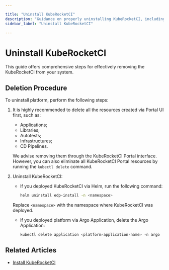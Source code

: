 ```yaml
---

title: "Uninstall KubeRocketCI"
description: "Guidance on properly uninstalling KubeRocketCI, including preliminary steps and commands for resource deletion via Helm or Argo CD."
sidebar_label: "Uninstall KubeRocketCI"

---
```

<!-- markdownlint-disable MD025 -->

# Uninstall KubeRocketCI

<head>
  <link rel="canonical" href="https://docs.kuberocketci.io/docs/operator-guide/uninstall-kuberocketci/" />
</head>

This guide offers comprehensive steps for effectively removing the KubeRocketCI from your system.

## Deletion Procedure

To uninstall platform, perform the following steps:

1. It is highly recommended to delete all the resources created via Portal UI first, such as:

    * Applications;
    * Libraries;
    * Autotests;
    * Infrastructures;
    * CD Pipelines.

    We advise removing them through the KubeRocketCI Portal interface. However, you can also eliminate all KubeRocketCI Portal resources by running the `kubectl delete` command.

2. Uninstall KubeRocketCI:

    * If you deployed KubeRocketCI via Helm, run the following command:

      ```bash
      helm uninstall edp-install -n <namespace>
      ```

    Replace `<namespace>` with the namespace where KubeRocketCI was deployed.

    * If you deployed platform via Argo Application, delete the Argo Application:

      ```bash
      kubectl delete application <platform-application-name> -n argo
      ```

## Related Articles

* [Install KubeRocketCI](install-kuberocketci.md)
